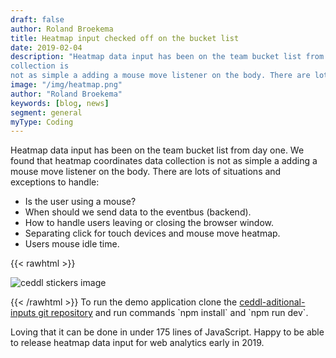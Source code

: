 ```yaml
---
draft: false
author: Roland Broekema
title: Heatmap input checked off on the bucket list
date: 2019-02-04
description: "Heatmap data input has been on the team bucket list from day one. We found that heatmap coordinates data
collection is
not as simple a adding a mouse move listener on the body. There are lots of situations and exceptions to handle."
image: "/img/heatmap.png"
author: "Roland Broekema"
keywords: [blog, news]
segment: general
myType: Coding
---
```


Heatmap data input has been on the team bucket list from day one. We found that heatmap coordinates data collection is
not as simple a adding a mouse move listener on the body. There are lots of situations and exceptions to handle:

* Is the user using a mouse?
* When should we send data to the eventbus (backend).
* How to handle users leaving or closing the browser window.
* Separating click for touch devices and mouse move heatmap.
* Users mouse idle time.

{{< rawhtml >}}
<p><img src="/img/heatmap.png" alt="ceddl stickers image"></p>
{{< /rawhtml >}}
To run the demo application clone the <a href="https://github.com/ceddl/ceddl-aditional-inputs">ceddl-aditional-inputs
git repository</a> and run commands `npm install` and `npm run dev`.

Loving that it can be done in under 175 lines of JavaScript. Happy to be able to release heatmap data input for web
analytics early in 2019.

